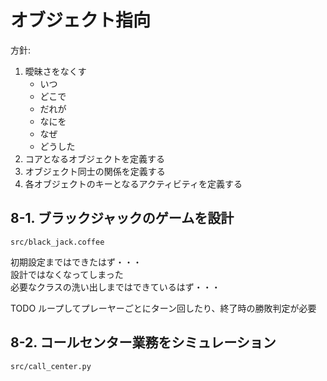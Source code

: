 # オブジェクト指向

方針:

1. 曖昧さをなくす
    * いつ
    * どこで
    * だれが
    * なにを
    * なぜ
    * どうした  
2. コアとなるオブジェクトを定義する
3. オブジェクト同士の関係を定義する
4. 各オブジェクトのキーとなるアクティビティを定義する


## 8-1. ブラックジャックのゲームを設計

`src/black_jack.coffee`

初期設定まではできたはず・・・  
設計ではなくなってしまった  
必要なクラスの洗い出しまではできているはず・・・

TODO ループしてプレーヤーごとにターン回したり、終了時の勝敗判定が必要

## 8-2. コールセンター業務をシミュレーション

`src/call_center.py`
